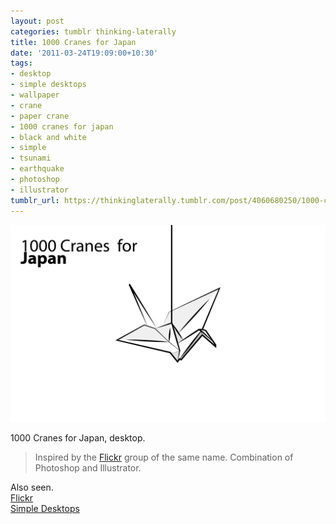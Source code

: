 ```yaml
---
layout: post
categories: tumblr thinking-laterally
title: 1000 Cranes for Japan
date: '2011-03-24T19:09:00+10:30'
tags:
- desktop
- simple desktops
- wallpaper
- crane
- paper crane
- 1000 cranes for japan
- black and white
- simple
- tsunami
- earthquake
- photoshop
- illustrator
tumblr_url: https://thinkinglaterally.tumblr.com/post/4060680250/1000-cranes-for-japan-desktop-inspired-by-the
---
```

 ![](/content/images/tumblr/thinking-laterally/tumblr_lik02aazXu1qh9he3o1_1280.png)  

1000 Cranes for Japan, desktop.

> Inspired by the [Flickr](http://www.flickr.com/groups/1000cranesforjapan/) group of the same name. Combination of Photoshop and Illustrator.

Also seen.  
[Flickr](http://www.flickr.com/photos/jden/5554901863/)&nbsp;  
[Simple Desktops](http://simpledesktops.com/browse/desktops/2011/mar/25/1000-cranes-for-japan/)

